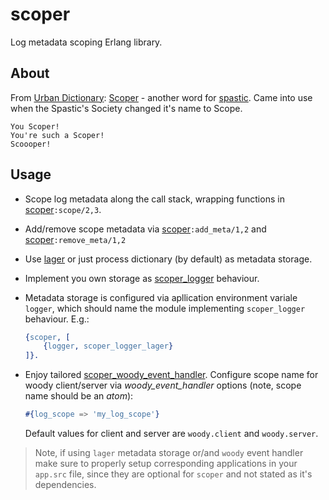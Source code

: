 # scoper

Log metadata scoping Erlang library.

## About
From [Urban Dictionary](http://www.urbandictionary.com):
[Scoper](http://www.urbandictionary.com/define.php?term=Scoper) - another word for [spastic](http://www.urbandictionary.com/define.php?term=spastic). Came into use when the Spastic's Society changed it's name to Scope.

```
You Scoper!
You're such a Scoper!
Scoooper!
```

## Usage
* Scope log metadata along the call stack, wrapping functions in [scoper](src/scoper.erl)`:scope/2,3`.
* Add/remove scope metadata via [scoper](src/scoper.erl)`:add_meta/1,2` and [scoper](src/scoper.erl)`:remove_meta/1,2`
* Use [lager](https://github.com/erlang-lager/lager) or just process dictionary (by default) as metadata storage.
* Implement you own storage as [scoper_logger](src/scoper_logger.erl) behaviour.
* Metadata storage is configured via apllication environment variale `logger`, which should name the module implementing `scoper_logger` behaviour. E.g.:

    ```erlang
    {scoper, [
        {logger, scoper_logger_lager}
    ]}.
    ```

* Enjoy tailored [scoper_woody_event_handler](src/scoper_woody_event_handler.erl). Configure scope name for woody client/server via _woody_event_handler_ options (note, scope name should be an _atom_):

    ```erlang
    #{log_scope => 'my_log_scope'}
    ```
    Default values for client and server are `woody.client` and `woody.server`.

> Note, if using `lager` metadata storage or/and `woody` event handler make sure to properly setup corresponding applications in your `app.src` file, since they are optional for `scoper` and not stated as it's dependencies.
